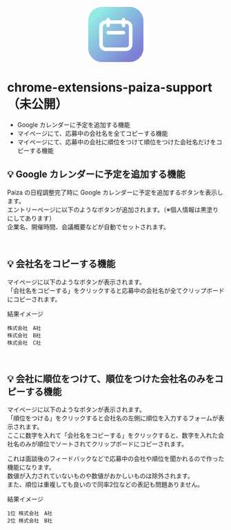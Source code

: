 <p align="center">
  <img src="https://raw.githubusercontent.com/Yuki-Sakaguchi/chrome-extensions-paiza-calendar/main/icons/extension_icon.png" alt="" />
</p>

# chrome-extensions-paiza-support（未公開）
- Google カレンダーに予定を追加する機能
- マイページにて、応募中の会社名を全てコピーする機能
- マイページにて、応募中の会社に順位をつけて順位をつけた会社名だけをコピーする機能

## 💡 Google カレンダーに予定を追加する機能
Paiza の日程調整完了時に Google カレンダーに予定を追加するボタンを表示します。  
エントリーページに以下のようなボタンが追加されます。（※個人情報は黒塗りにしてあります）    
企業名、開催時間、会議概要などが自動でセットされます。  

<p align="center">
  <img src="https://github.com/Yuki-Sakaguchi/chrome-extensions-paiza-calendar/assets/16290220/b4a31404-5480-45fb-b2ba-5d3253b0ea9e" alt="" width="600" />
</p>

## 💡 会社名をコピーする機能
マイページに以下のようなボタンが表示されます。  
「会社名をコピーする」をクリックすると応募中の会社名が全てクリップボードにコピーされます。

結果イメージ
```
株式会社　A社
株式会社　B社
株式会社　C社
```

<p align="center">
  <img src="https://github.com/Yuki-Sakaguchi/chrome-extensions-paiza-calendar/assets/16290220/4845ee16-e728-43fe-8d93-a110c491c586" alt="" width="600" />
</p>

## 💡 会社に順位をつけて、順位をつけた会社名のみをコピーする機能
マイページに以下のようなボタンが表示されます。  
「順位をつける」をクリックすると会社名の左側に順位を入力するフォームが表示されます。  
ここに数字を入れて「会社名をコピーする」をクリックすると、数字を入れた会社名のみが順位でソートされてクリップボードにコピーされます。

これは面談後のフィードバックなどで応募中の会社や順位を聞かれるので作った機能になります。  
数値が入力されていないものや数値がおかしいものは除外されます。  
また、順位は重複しても良いので同率2位などの表記も問題ありません。

結果イメージ
```
1位 株式会社　A社
2位 株式会社　B社
```

<p align="center">
  <img src="https://github.com/Yuki-Sakaguchi/chrome-extensions-paiza-calendar/assets/16290220/e0c04b1d-0a34-49b3-9dec-a9485ba6acb0" alt="" width="600" />
</p>

